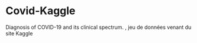 # Covid-Kaggle
Diagnosis of COVID-19 and its clinical spectrum. , jeu de données venant du site Kaggle
